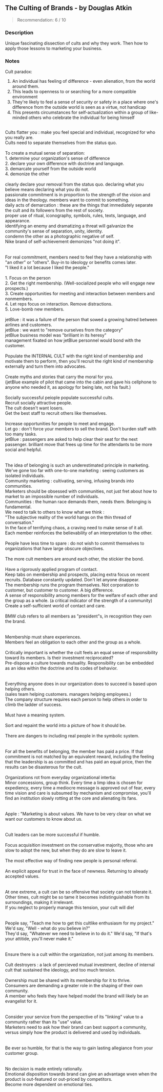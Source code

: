 ## The Culting of Brands - by Douglas Atkin
> Recommendation: 6 / 10
    
### Description
Unique fascinating dissection of cults and why they work. Then how to apply those lessons to marketing your business.
    
### Notes
Cult paradox:<br>
1. An individual has feeling of difference - even alienation, from the world around them.<br>
2. This leads to openness to or searching for a more compatible environment<br>
3. They're likely to feel a sense of security or safety in a place where one's difference from the outside world is seen as a virtue, not handicap<br>
4. This presents circumstances for self-actualization within a group of like-minded others who celebrate the individual for being himself<br>
<br>
Cults flatter you : make you feel special and individual, recognized for who you really are.<br>
Cults need to separate themselves from the status quo.<br>
<br>
To create a mutual sense of separation:<br>
1. determine your organization's sense of difference<br>
2. declare your own difference with doctrine and language.<br>
3. demarcate yourself from the outside world<br>
4. demonize the other<br>
<br>
clearly declare your removal from the status quo. declaring what you believe means declaring what you do not.<br>
passionate commitment is in proportion to the strength of the vision and ideas in the theology.  members want to commit to something.<br>
daily acts of demarcation : these are the things that immediately separate the cult and its followers from the rest of society.<br>
proper use of ritual, iconography, symbols, rules, texts, language, and appearance.<br>
identifying an enemy and dramatizing a threat will galvanize the community's sense of separation, unity, identity.<br>
condemn the other as a photographic negative of self.<br>
Nike brand of self-achievement demonizes "not doing it".<br>
<br>
<br>
For real commitment, members need to feel they have a relationship with "an other" or "others".  Buy-in to ideology or benefits comes later.<br>
"I liked it a lot because I liked the people."<br>
<br>
1. Focus on the person<br>
2. Get the right membership.  (Well-socialized people who will engage new prospects.)<br>
3. Create opportunities for meeting and interaction between members and nonmembers.<br>
4. Let reps focus on interaction. Remove distractions.<br>
5. Love-bomb new members.<br>
<br>
jetBlue : it was a failure of the person that sowed a growing hatred between airlines and customers.<br>
jetBlue : we want to "remove ourselves from the category"<br>
jetBlue business model was "brilliant in its heresy"<br>
management fixated on how jetBlue personnel would bond with the customer.<br>
<br>
Populate the INTERNAL CULT with the right kind of membership and motivate them to perform, then you'll recruit the right kind of membership externally and turn them into advocates.<br>
<br>
Create myths and stories that carry the moral for you.<br>
(jetBlue example of pilot that came into the cabin and gave his cellphone to anyone who needed it, as apology for being late, not his fault.)<br>
<br>
Socially successful peiople populate successful cults.<br>
Recruit socially attractive people.<br>
The cult doesn't want losers.<br>
Get the best staff to recruit others like themselves.<br>
<br>
Increase opportunities for people to meet and engage.<br>
Let go : don't force your members to sell the brand.  Don't burden staff with too many tasks.<br>
jetBlue : passengers are asked to help clear their seat for the next passenger. brilliant move that frees up time for the attendants to be more social and helpful.<br>
<br>
<br>
The idea of belonging is such an underestimated principle in marketing.<br>
We've gone too far with one-to-one marketing : seeing customers as isolated individuals.<br>
Community marketing : cultivating, serving, infusing brands into communities.<br>
Marketers should be obsessed with communities, not just fret about how to market to an impossible number of individuals.<br>
Communities : the human race demands them, needs them. Belonging is fundamental.<br>
We need to talk to others to know what we think : <br>
"The subjective reality of the world hangs on the thin thread of conversation."<br>
In the face of terrifying chaos, a craving need to make sense of it all.<br>
Each member reinforces the believability of an interpretation to the other.<br>
<br>
People have less time to spare : do not wish to commit themselves to organizations that have large obscure objectives.<br>
<br>
The more cult members are around each other, the stickier the bond.<br>
<br>
Have a rigorously applied program of contact.<br>
Keep tabs on membership and prospects, placing extra focus on recent recruits.  Database constantly updated.  Don't let anyone disappear.<br>
The membership runs the program themselves.  Not corporation to customer, but customer to customer.  A big difference.<br>
A sense of responsibility among members for the welfare of each other and the group as a whole.  (a critical indicator of the strength of a community)<br>
Create a self-sufficient world of contact and care.<br>
<br>
BMW club refers to all members as "president"s, in recognition they own the brand.<br>
<br>
<br>
Membership must share experiences.<br>
Members feel an obligation to each other and the group as a whole.<br>
<br>
Critically important is whether the cult feels an equal sense of responsibility toward its members.  Is their investment reciprocated?<br>
Pre-dispose a culture towards mutuality.  Responsibility can be embedded as an idea within the doctrine and its codes of behavior.<br>
<br>
<br>
Everything anyone does in our organization does to succeed is based upon helping others.<br>
(sales team helping customers.  managers helping employees.)<br>
The company structure requires each person to help others in order to climb the ladder of success.<br>
<br>
Must have a meaning system.<br>
<br>
Sort and repaint the world into a picture of how it should be.<br>
<br>
There are dangers to including real people in the symbolic system.<br>
<br>
<br>
For all the benefits of belonging, the member has paid a price.   If that commitment is not matched by an equivalent reward, including the feeling that the leadership is as committed and has paid an equal price, then the results can be disasterous for the cult.<br>
<br>
Organizations rot from everyday organizational intertia:<br>
Minor concessions, group think.  Every time a limp idea is chosen for expediency, every time a mediocre message is approved out of fear, every time vision and care is subsumed by mechanism and compromise, you'll find an institution slowly rotting at the core and alienating its fans.<br>
<br>
<br>
Apple : "Marketing is about values.  We have to be very clear on what we want our customers to know about us.<br>
<br>
<br>
Cult leaders can be more successful if humble.<br>
<br>
Focus acquisition investment on the conservative majority, those who are slow to adopt the new, but when they do are slow to leave it.<br>
<br>
The most effective way of finding new people is personal referral.<br>
<br>
An explicit appeal for trust in the face of newness.  Returning to already accepted values.<br>
<br>
<br>
At one extreme, a cult can be so offensive that society can not tolerate it.  Other times, cult might be so tame it becomes indistinguishable from its surroundings, making it irrelevant.<br>
If you neglect to properly manage this tension, your cult will die!<br>
<br>
<br>
People say, "Teach me how to get this cultlike enthusiasm for my project."  We'd say, "Well - what do you believe in?"<br>
They'd say, "Whatever we need to believe in to do it."  We'd say, "If that's your attitide, you'll never make it."<br>
<br>
<br>
Ensure there is a cult within the organization, not just among its members.<br>
<br>
Cult destroyers : a lack of percieved mutual investment, decline of internal cult that sustained the ideology, and too much tension.<br>
<br>
Ownership must be shared with its membership for it to thrive.<br>
Consumers are demanding a greater role in the shaping of their own community.<br>
A member who feels they have helped model the brand will likely be an evangelist for it.<br>
<br>
<br>
Consider your service from the perspective of its "linking" value to a community rather than its "use" value.<br>
Marketers need to ask how their brand can best support a community, versus simply how the product is delivered and used by individuals.<br>
<br>
<br>
Be ever so humble, for that is the way to gain lasting allegiance from your customer group.<br>
<br>
<br>
No decision is made entirely rationally.<br>
Emotional disposition towards brand can give an advantage wven when the product is out-featured or out-priced by competitors.<br>
Become more dependent on emotional ties.
